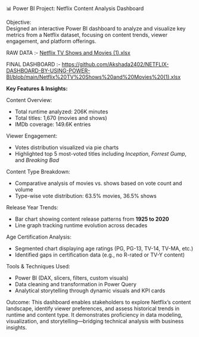 📊 Power BI Project: Netflix Content Analysis Dashboard

Objective:  
Designed an interactive Power BI dashboard to analyze and visualize key metrics from a Netflix dataset, focusing on content trends, viewer engagement, and platform offerings.


RAW DATA :-
[Netflix TV Shows and Movies (1).xlsx](https://github.com/Akshada2402/NETFLIX-DASHBOARD-BY-USING-POWER-BI/blob/main/Netflix%20TV%20Shows%20and%20Movies%20(1).xlsx)


FINAL DASHBOARD :-
https://github.com/Akshada2402/NETFLIX-DASHBOARD-BY-USING-POWER-BI/blob/main/Netflix%20TV%20Shows%20and%20Movies%20(1).xlsx



**Key Features & Insights:**

Content Overview: 
  - Total runtime analyzed: 206K minutes
  - Total titles: 1,670 (movies and shows)  
  - IMDb coverage: 149.6K entries

Viewer Engagement:
  - Votes distribution visualized via pie charts  
  - Highlighted top 5 most-voted titles including *Inception*, *Forrest Gump*, and *Breaking Bad*

Content Type Breakdown:
  - Comparative analysis of movies vs. shows based on vote count and volume  
  - Type-wise vote distribution: 63.5% movies, 36.5% shows

Release Year Trends:
  - Bar chart showing content release patterns from **1925 to 2020**  
  - Line graph tracking runtime evolution across decades

Age Certification Analysis:
  - Segmented chart displaying age ratings (PG, PG-13, TV-14, TV-MA, etc.)  
  - Identified gaps in certification data (e.g., no R-rated or TV-Y content)

Tools & Techniques Used:

- Power BI (DAX, slicers, filters, custom visuals)  
- Data cleaning and transformation in Power Query  
- Analytical storytelling through dynamic visuals and KPI cards

Outcome: 
This dashboard enables stakeholders to explore Netflix’s content landscape, identify viewer preferences, and assess historical trends in runtime and content type. It demonstrates proficiency in data modeling, visualization, and storytelling—bridging technical analysis with business insights.

